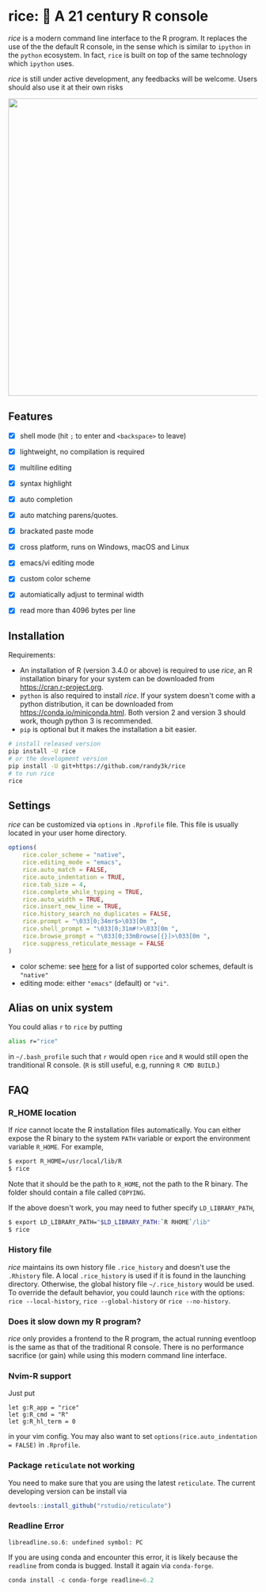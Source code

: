 # rice: 🍚 A 21 century R console

_rice_ is a modern command line interface to the R program. It replaces the use of the the default R console, in the sense which is similar to `ipython` in the `python` ecosystem. In fact, `rice` is built on top of the same technology which `ipython` uses. 

_rice_ is still under active development, any feedbacks will be welcome. Users should also use it at their own risks 

<img width="600px" src="https://user-images.githubusercontent.com/1690993/30728530-b5e9eb5c-9f26-11e7-8453-73a2e880c9de.png"></img>


## Features

- [x] shell mode (hit `;` to enter and `<backspace>` to leave)
- [x] lightweight, no compilation is required
- [x] multiline editing
- [x] syntax highlight
- [x] auto completion
- [x] auto matching parens/quotes.
- [x] brackated paste mode
- [x] cross platform, runs on Windows, macOS and Linux
- [x] emacs/vi editing mode
- [x] custom color scheme
- [x] automiatically adjust to terminal width
- [x] read more than 4096 bytes per line


## Installation

Requirements:

- An installation of R (version 3.4.0 or above) is required to use _rice_, an R installation binary for your system can be downloaded from https://cran.r-project.org.
- `python` is also required to install _rice_. If your system doesn't come with a python distribution, it can be downloaded from https://conda.io/miniconda.html. Both version 2 and version 3 should work, though python 3 is recommended.
- `pip` is optional but it makes the installation a bit easier.

```sh
# install released version
pip install -U rice
# or the development version
pip install -U git+https://github.com/randy3k/rice
# to run rice
rice
```

## Settings

_rice_ can be customized via `options` in `.Rprofile` file. This file is usually located in your user home directory.

```r
options(
    rice.color_scheme = "native",
    rice.editing_mode = "emacs",
    rice.auto_match = FALSE,
    rice.auto_indentation = TRUE,
    rice.tab_size = 4,
    rice.complete_while_typing = TRUE,
    rice.auto_width = TRUE,
    rice.insert_new_line = TRUE,
    rice.history_search_no_duplicates = FALSE,
    rice.prompt = "\033[0;34mr$>\033[0m ",
    rice.shell_prompt = "\033[0;31m#!>\033[0m ",
    rice.browse_prompt = "\033[0;33mBrowse[{}]>\033[0m ",
    rice.suppress_reticulate_message = FALSE
)
```

- color scheme: see [here](https://help.farbox.com/pygments.html) for a list of supported color schemes, default is `"native"`
- editing mode: either  `"emacs"` (default) or `"vi"`.

## Alias on unix system

You could alias `r` to `rice` by putting

```bash
alias r="rice"
```
in `~/.bash_profile` such that `r` would open `rice` and `R` would still open the tranditional R console.
(`R` is still useful, e.g, running `R CMD BUILD`.)

## FAQ

### R_HOME location

If _rice_ cannot locate the R installation files automatically. You can either expose the R binary to the system `PATH` variable or export the environment variable `R_HOME`. For example,

```sh
$ export R_HOME=/usr/local/lib/R
$ rice
```
Note that it should be the path to `R_HOME`, not the path to the R binary. The folder should contain a file called `COPYING`.

If the above doesn't work, you may need to futher specify `LD_LIBRARY_PATH`,

```sh
$ export LD_LIBRARY_PATH="$LD_LIBRARY_PATH:`R RHOME`/lib"
$ rice
```

### History file

_rice_ maintains its own history file `.rice_history` and doesn't use the `.Rhistory` file. A local `.rice_history` is used if it is found in the launching directory. Otherwise, the global history file `~/.rice_history` would be used. To override the default behavior, you could launch `rice` with the options: `rice --local-history`, `rice --global-history` or `rice --no-history`.


### Does it slow down my R program?

_rice_ only provides a frontend to the R program, the actual running eventloop is the same as that of the traditional R console. There is no performance sacrifice (or gain) while using this modern command line interface. 

### Nvim-R support

Just put
```vim
let g:R_app = "rice"
let g:R_cmd = "R"
let g:R_hl_term = 0
```
in your vim config. You may also want to set `options(rice.auto_indentation = FALSE)` in `.Rprofile`.

### Package `reticulate` not working

You need to make sure that you are using the latest `reticulate`. The current developing version can be install via

```r
devtools::install_github("rstudio/reticulate")
```


### Readline Error

```
libreadline.so.6: undefined symbol: PC
```

If you are using conda and encounter this error, it is likely because the `readline` from conda is bugged. Install it again via `conda-forge`.
```python
conda install -c conda-forge readline=6.2
```
